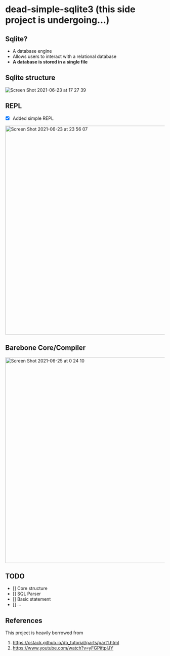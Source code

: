 # dead-simple-sqlite3 (this side project is undergoing...)


## Sqlite?
* A database engine
* Allows users to interact with a relational database
* **A database is stored in a single file**

## Sqlite structure
![Screen Shot 2021-06-23 at 17 27 39](https://user-images.githubusercontent.com/12546802/123063403-555faf00-d448-11eb-9093-6a2f90df76cf.png)

## REPL
- [x] Added simple REPL
<img width="658" alt="Screen Shot 2021-06-23 at 23 56 07" src="https://user-images.githubusercontent.com/12546802/123120883-a5a63380-d47f-11eb-83c8-796578945df6.png">

## Barebone Core/Compiler
<img width="648" alt="Screen Shot 2021-06-25 at 0 24 10" src="https://user-images.githubusercontent.com/12546802/123290024-e7041500-d54b-11eb-872f-f7054a8e1645.png">


## TODO
- [] Core structure
- [] SQL Parser
- [] Basic statement
- [] ...
## References
This project is heavily borrowed from
1. https://cstack.github.io/db_tutorial/parts/part1.html
2. https://www.youtube.com/watch?v=yFGPiftpIJY
